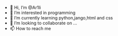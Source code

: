 - 👋 Hi, I’m @Ar1li
- 👀 I’m interested in programming
- 🌱 I’m currently learning python,jango,html and css
- 💞️ I’m looking to collaborate on ...
- 📫 How to reach me 

<!---
Ar1li/Ar1li is a ✨ special ✨ repository because its `README.md` (this file) appears on your GitHub profile.
You can click the Preview link to take a look at your changes.
--->
